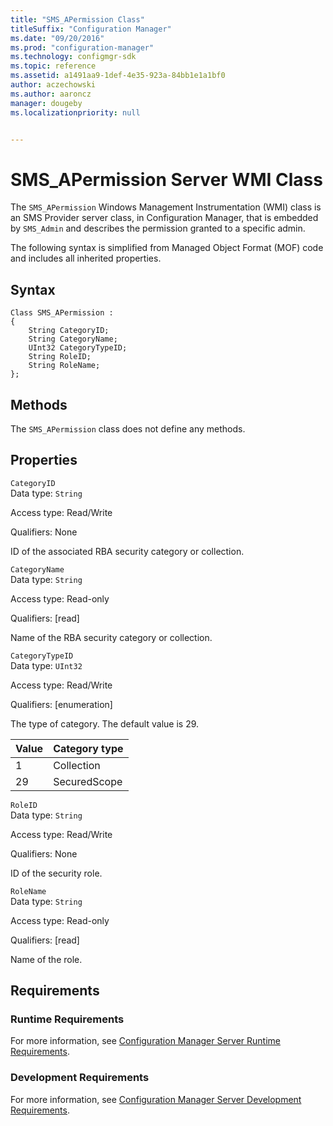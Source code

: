 ```yaml
---
title: "SMS_APermission Class"
titleSuffix: "Configuration Manager"
ms.date: "09/20/2016"
ms.prod: "configuration-manager"
ms.technology: configmgr-sdk
ms.topic: reference
ms.assetid: a1491aa9-1def-4e35-923a-84bb1e1a1bf0
author: aczechowski
ms.author: aaroncz
manager: dougeby
ms.localizationpriority: null


---
```

# SMS_APermission Server WMI Class
The `SMS_APermission` Windows Management Instrumentation (WMI) class is an SMS Provider server class, in Configuration Manager, that is embedded by `SMS_Admin` and describes the permission granted to a specific admin.  

 The following syntax is simplified from Managed Object Format (MOF) code and includes all inherited properties.  

## Syntax  

```  
Class SMS_APermission :    
{  
    String CategoryID;  
    String CategoryName;  
    UInt32 CategoryTypeID;  
    String RoleID;  
    String RoleName;  
};  
```  

## Methods  
 The `SMS_APermission` class does not define any methods.  

## Properties  
 `CategoryID`  
 Data type: `String`  

 Access type: Read/Write  

 Qualifiers: None  

 ID of the associated RBA security category or collection.  

 `CategoryName`  
 Data type: `String`  

 Access type: Read-only  

 Qualifiers: [read]  

 Name of the RBA security category or collection.  

 `CategoryTypeID`  
 Data type: `UInt32`  

 Access type: Read/Write  

 Qualifiers: [enumeration]  

 The type of category. The default value is 29.  

|Value|Category type|  
|-|-|  
|1|Collection|  
|29|SecuredScope|  

 `RoleID`  
 Data type: `String`  

 Access type: Read/Write  

 Qualifiers: None  

 ID of the security role.  

 `RoleName`  
 Data type: `String`  

 Access type: Read-only  

 Qualifiers: [read]  

 Name of the role.  

## Requirements  

### Runtime Requirements  
 For more information, see [Configuration Manager Server Runtime Requirements](../../../../../develop/core/reqs/server-runtime-requirements.md).  

### Development Requirements  
 For more information, see [Configuration Manager Server Development Requirements](../../../../../develop/core/reqs/server-development-requirements.md).  
